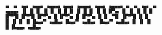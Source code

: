 
▗▖ ▗▖ ▗▄▖ ▗▄▄▖ ▗▄▄▄▖▗▄▄▖ ▗▄▄▄▖    ▗▄▄▖ ▗▄▄▄▖▗▖  ▗▖     ▗▄▖ ▗▖   ▗▄▄▄▖
▐▌ ▐▌▐▌ ▐▌▐▌ ▐▌  █  ▐▌ ▐▌  █      ▐▌ ▐▌  █  ▐▛▚▖▐▌    ▐▌ ▐▌▐▌     █  
▐▛▀▜▌▐▛▀▜▌▐▛▀▚▖  █  ▐▛▀▚▖  █      ▐▛▀▚▖  █  ▐▌ ▝▜▌    ▐▛▀▜▌▐▌     █  
▐▌ ▐▌▐▌ ▐▌▐▙▄▞▘▗▄█▄▖▐▙▄▞▘▗▄█▄▖    ▐▙▄▞▘▗▄█▄▖▐▌  ▐▌    ▐▌ ▐▌▐▙▄▄▖▗▄█▄▖
                                                                     
                                                                     
                                                                     
